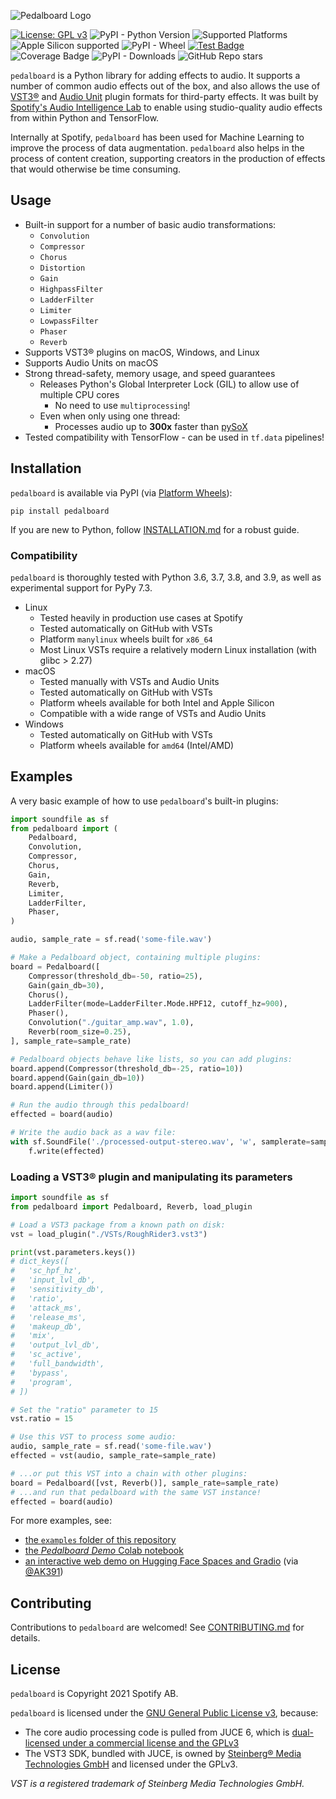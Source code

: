 ![Pedalboard Logo](https://user-images.githubusercontent.com/213293/131147303-4805181a-c7d5-4afe-afb2-f591a4b8e586.png)


[![License: GPL v3](https://img.shields.io/badge/License-GPLv3-blue.svg)](https://www.gnu.org/licenses/gpl-3.0)
![PyPI - Python Version](https://img.shields.io/pypi/pyversions/pedalboard)
![Supported Platforms](https://img.shields.io/badge/platforms-macOS%20%7C%20Windows%20%7C%20Linux-green)
![Apple Silicon supported](https://img.shields.io/badge/Apple%20Silicon-supported-brightgreen)
![PyPI - Wheel](https://img.shields.io/pypi/wheel/pedalboard)
[![Test Badge](https://github.com/spotify/pedalboard/actions/workflows/all.yml/badge.svg)](https://github.com/spotify/pedalboard/actions/workflows/all.yml)
![Coverage Badge](https://img.shields.io/endpoint?url=https://gist.githubusercontent.com/psobot/8736467e9952991ef44a67915ee7c762/raw/coverage.json)
![PyPI - Downloads](https://img.shields.io/pypi/dm/pedalboard)
![GitHub Repo stars](https://img.shields.io/github/stars/spotify/pedalboard?style=social)

`pedalboard` is a Python library for adding effects to audio. It supports a number of common audio effects out of the box, and also allows the use of [VST3®](https://www.steinberg.net/en/company/technologies/vst3.html) and [Audio Unit](https://en.wikipedia.org/wiki/Audio_Units) plugin formats for third-party effects. It was built by [Spotify's Audio Intelligence Lab](https://research.atspotify.com/audio-intelligence/) to enable using studio-quality audio effects from within Python and TensorFlow.

Internally at Spotify, `pedalboard` has been used for Machine Learning to improve the process of data augmentation. `pedalboard` also helps in the process of content creation, supporting creators in the production of effects that would otherwise be time consuming.     

## Usage 

 - Built-in support for a number of basic audio transformations: 
   - `Convolution`
   - `Compressor`
   - `Chorus`
   - `Distortion`
   - `Gain`
   - `HighpassFilter`
   - `LadderFilter`
   - `Limiter`
   - `LowpassFilter`
   - `Phaser`
   - `Reverb`
 - Supports VST3® plugins on macOS, Windows, and Linux
 - Supports Audio Units on macOS
 - Strong thread-safety, memory usage, and speed guarantees
   - Releases Python's Global Interpreter Lock (GIL) to allow use of multiple CPU cores
     - No need to use `multiprocessing`!
   - Even when only using one thread:
     - Processes audio up to **300x** faster than [pySoX](https://github.com/rabitt/pysox)
 - Tested compatibility with TensorFlow - can be used in `tf.data` pipelines!

## Installation

`pedalboard` is available via PyPI (via [Platform Wheels](https://packaging.python.org/guides/distributing-packages-using-setuptools/#platform-wheels)):
```
pip install pedalboard
```

If you are new to Python, follow [INSTALLATION.md](https://github.com/spotify/pedalboard/blob/master/INSTALLATION.md) for a robust guide.

### Compatibility

`pedalboard` is thoroughly tested with Python 3.6, 3.7, 3.8, and 3.9, as well as experimental support for PyPy 7.3.

- Linux
  - Tested heavily in production use cases at Spotify
  - Tested automatically on GitHub with VSTs
  - Platform `manylinux` wheels built for `x86_64`
  - Most Linux VSTs require a relatively modern Linux installation (with glibc > 2.27)
- macOS
  - Tested manually with VSTs and Audio Units
  - Tested automatically on GitHub with VSTs
  - Platform wheels available for both Intel and Apple Silicon
  - Compatible with a wide range of VSTs and Audio Units
- Windows
  - Tested automatically on GitHub with VSTs
  - Platform wheels available for `amd64` (Intel/AMD)

## Examples

A very basic example of how to use `pedalboard`'s built-in plugins:

```python
import soundfile as sf
from pedalboard import (
    Pedalboard,
    Convolution,
    Compressor,
    Chorus,
    Gain,
    Reverb,
    Limiter,
    LadderFilter,
    Phaser,
)

audio, sample_rate = sf.read('some-file.wav')

# Make a Pedalboard object, containing multiple plugins:
board = Pedalboard([
    Compressor(threshold_db=-50, ratio=25),
    Gain(gain_db=30),
    Chorus(),
    LadderFilter(mode=LadderFilter.Mode.HPF12, cutoff_hz=900),
    Phaser(),
    Convolution("./guitar_amp.wav", 1.0),
    Reverb(room_size=0.25),
], sample_rate=sample_rate)

# Pedalboard objects behave like lists, so you can add plugins:
board.append(Compressor(threshold_db=-25, ratio=10))
board.append(Gain(gain_db=10))
board.append(Limiter())

# Run the audio through this pedalboard!
effected = board(audio)

# Write the audio back as a wav file:
with sf.SoundFile('./processed-output-stereo.wav', 'w', samplerate=sample_rate, channels=len(effected.shape)) as f:
    f.write(effected)

```

### Loading a VST3® plugin and manipulating its parameters

```python
import soundfile as sf
from pedalboard import Pedalboard, Reverb, load_plugin

# Load a VST3 package from a known path on disk:
vst = load_plugin("./VSTs/RoughRider3.vst3")

print(vst.parameters.keys())
# dict_keys([
#   'sc_hpf_hz',
#   'input_lvl_db',
#   'sensitivity_db',
#   'ratio',
#   'attack_ms',
#   'release_ms',
#   'makeup_db',
#   'mix',
#   'output_lvl_db',
#   'sc_active',
#   'full_bandwidth',
#   'bypass',
#   'program',
# ])

# Set the "ratio" parameter to 15
vst.ratio = 15

# Use this VST to process some audio:
audio, sample_rate = sf.read('some-file.wav')
effected = vst(audio, sample_rate=sample_rate)

# ...or put this VST into a chain with other plugins:
board = Pedalboard([vst, Reverb()], sample_rate=sample_rate)
# ...and run that pedalboard with the same VST instance!
effected = board(audio)
```

For more examples, see:
 - [the `examples` folder of this repository](https://github.com/spotify/pedalboard/tree/master/examples)
 - [the _Pedalboard Demo_ Colab notebook](https://colab.research.google.com/drive/1bHjhJj1aCoOlXKl_lOfG99Xs3qWVrhch)
 - [an interactive web demo on Hugging Face Spaces and Gradio](https://huggingface.co/spaces/akhaliq/pedalboard) (via [@AK391](https://github.com/AK391)) 

## Contributing

Contributions to `pedalboard` are welcomed! See [CONTRIBUTING.md](https://github.com/spotify/pedalboard/blob/master/CONTRIBUTING.md) for details.

## License
`pedalboard` is Copyright 2021 Spotify AB.

`pedalboard` is licensed under the [GNU General Public License v3](https://www.gnu.org/licenses/gpl-3.0.en.html), because:
 - The core audio processing code is pulled from JUCE 6, which is [dual-licensed under a commercial license and the GPLv3](https://juce.com/juce-6-licence)
 - The VST3 SDK, bundled with JUCE, is owned by [Steinberg® Media Technologies GmbH](https://www.steinberg.net/en/home.html) and licensed under the GPLv3.

_VST is a registered trademark of Steinberg Media Technologies GmbH._
